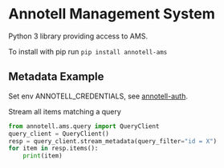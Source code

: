 # Annotell Management System

Python 3 library providing access to AMS. 

To install with pip run `pip install annotell-ams`

## Metadata Example
Set env ANNOTELL_CREDENTIALS, see [annotell-auth](https://github.com/annotell/annotell-python/tree/master/annotell-auth). 

Stream all items matching a query
```python
from annotell.ams.query import QueryClient
query_client = QueryClient()
resp = query_client.stream_metadata(query_filter="id = X")
for item in resp.items():
    print(item)
```